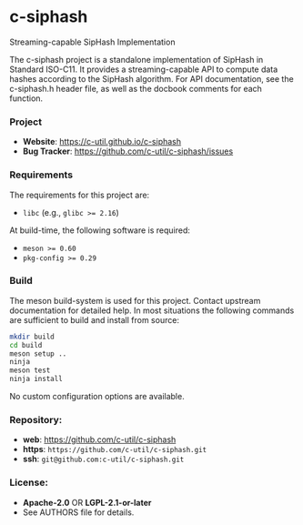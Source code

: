 c-siphash
=========

Streaming-capable SipHash Implementation

The c-siphash project is a standalone implementation of SipHash in Standard
ISO-C11. It provides a streaming-capable API to compute data hashes according
to the SipHash algorithm. For API documentation, see the c-siphash.h header
file, as well as the docbook comments for each function.

### Project

 * **Website**: <https://c-util.github.io/c-siphash>
 * **Bug Tracker**: <https://github.com/c-util/c-siphash/issues>

### Requirements

The requirements for this project are:

 * `libc` (e.g., `glibc >= 2.16`)

At build-time, the following software is required:

 * `meson >= 0.60`
 * `pkg-config >= 0.29`

### Build

The meson build-system is used for this project. Contact upstream
documentation for detailed help. In most situations the following
commands are sufficient to build and install from source:

```sh
mkdir build
cd build
meson setup ..
ninja
meson test
ninja install
```

No custom configuration options are available.

### Repository:

 - **web**:   <https://github.com/c-util/c-siphash>
 - **https**: `https://github.com/c-util/c-siphash.git`
 - **ssh**:   `git@github.com:c-util/c-siphash.git`

### License:

 - **Apache-2.0** OR **LGPL-2.1-or-later**
 - See AUTHORS file for details.
